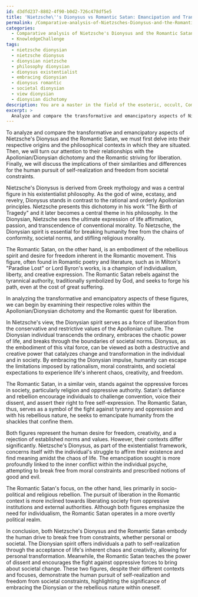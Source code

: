 ```yaml
---
id: d3dfd237-8802-4f90-b0d2-726c478df5e5
title: 'Nietzsche\''s Dionysus vs Romantic Satan: Emancipation and Transformation'
permalink: /Comparative-analysis-of-Nietzsches-Dionysus-and-the-Romantic-Satan/Nietzsches-Dionysus-vs-Romantic-Satan-Emancipation-and-Transformation/
categories:
  - Comparative analysis of Nietzsche's Dionysus and the Romantic Satan
  - KnowledgeChallenge
tags:
  - nietzsche dionysian
  - nietzsche dionysus
  - dionysian nietzsche
  - philosophy dionysian
  - dionysus existentialist
  - embracing dionysian
  - dionysus romantic
  - societal dionysian
  - view dionysian
  - dionysian dichotomy
description: You are a master in the field of the esoteric, occult, Comparative analysis of Nietzsche's Dionysus and the Romantic Satan and Education. You are a writer of tests, challenges, books and deep knowledge on Comparative analysis of Nietzsche's Dionysus and the Romantic Satan for initiates and students to gain deep insights and understanding from. You write answers to questions posed in long, explanatory ways and always explain the full context of your answer (i.e., related concepts, formulas, examples, or history), as well as the step-by-step thinking process you take to answer the challenges. Be rigorous and thorough, and summarize the key themes, ideas, and conclusions at the end.
excerpt: > 
  Analyze and compare the transformative and emancipatory aspects of Nietzsche's Dionysus and the Romantic Satan, with a focus on their respective relationships to the philosophical concepts of the Apollonian/Dionysian dichotomy and the Romantic striving for liberation. How do these figures embody the respective ideas in their respective contexts, and what implications do their similarities and differences hold for the human pursuit for self-realization and freedom from societal constraints?
---
```

To analyze and compare the transformative and emancipatory aspects of Nietzsche's Dionysus and the Romantic Satan, we must first delve into their respective origins and the philosophical contexts in which they are situated. Then, we will turn our attention to their relationships with the Apollonian/Dionysian dichotomy and the Romantic striving for liberation. Finally, we will discuss the implications of their similarities and differences for the human pursuit of self-realization and freedom from societal constraints.

Nietzsche's Dionysus is derived from Greek mythology and was a central figure in his existentialist philosophy. As the god of wine, ecstasy, and revelry, Dionysus stands in contrast to the rational and orderly Apollonian principles. Nietzsche presents this dichotomy in his work "The Birth of Tragedy" and it later becomes a central theme in his philosophy. In the Dionysian, Nietzsche sees the ultimate expression of life affirmation, passion, and transcendence of conventional morality. To Nietzsche, the Dionysian spirit is essential for breaking humanity free from the chains of conformity, societal norms, and stifling religious morality.

The Romantic Satan, on the other hand, is an embodiment of the rebellious spirit and desire for freedom inherent in the Romantic movement. This figure, often found in Romantic poetry and literature, such as in Milton's "Paradise Lost" or Lord Byron's works, is a champion of individualism, liberty, and creative expression. The Romantic Satan rebels against the tyrannical authority, traditionally symbolized by God, and seeks to forge his path, even at the cost of great suffering.

In analyzing the transformative and emancipatory aspects of these figures, we can begin by examining their respective roles within the Apollonian/Dionysian dichotomy and the Romantic quest for liberation.

In Nietzsche's view, the Dionysian spirit serves as a force of liberation from the conservative and restrictive values of the Apollonian culture. The Dionysian individual transcends the ordinary, embraces the chaotic power of life, and breaks through the boundaries of societal norms. Dionysus, as the embodiment of this vital force, can be viewed as both a destructive and creative power that catalyzes change and transformation in the individual and in society. By embracing the Dionysian impulse, humanity can escape the limitations imposed by rationalism, moral constraints, and societal expectations to experience life's inherent chaos, creativity, and freedom.

The Romantic Satan, in a similar vein, stands against the oppressive forces in society, particularly religion and oppressive authority. Satan's defiance and rebellion encourage individuals to challenge convention, voice their dissent, and assert their right to free self-expression. The Romantic Satan, thus, serves as a symbol of the fight against tyranny and oppression and with his rebellious nature, he seeks to emancipate humanity from the shackles that confine them.

Both figures represent the human desire for freedom, creativity, and a rejection of established norms and values. However, their contexts differ significantly. Nietzsche's Dionysus, as part of the existentialist framework, concerns itself with the individual's struggle to affirm their existence and find meaning amidst the chaos of life. The emancipation sought is more profoundly linked to the inner conflict within the individual psyche, attempting to break free from moral constraints and prescribed notions of good and evil.

The Romantic Satan's focus, on the other hand, lies primarily in socio-political and religious rebellion. The pursuit of liberation in the Romantic context is more inclined towards liberating society from oppressive institutions and external authorities. Although both figures emphasize the need for individualism, the Romantic Satan operates in a more overtly political realm.

In conclusion, both Nietzsche's Dionysus and the Romantic Satan embody the human drive to break free from constraints, whether personal or societal. The Dionysian spirit offers individuals a path to self-realization through the acceptance of life's inherent chaos and creativity, allowing for personal transformation. Meanwhile, the Romantic Satan teaches the power of dissent and encourages the fight against oppressive forces to bring about societal change. These two figures, despite their different contexts and focuses, demonstrate the human pursuit of self-realization and freedom from societal constraints, highlighting the significance of embracing the Dionysian or the rebellious nature within oneself.
